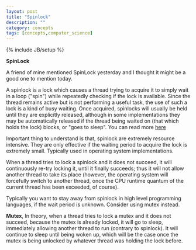 ```yaml
---
layout: post
title: "Spinlock"
description: ""
category: concepts
tags: [concepts,computer_science]
---
```

{% include JB/setup %}

**SpinLock**

A friend of mine mentioned SpinLock yesterday and I thought it might be a good one to mention today.

A spinlock is a lock which causes a thread trying to acquire it to simply wait in a loop ("spin")
while repeatedly checking if the lock is available. Since the thread remains active but is not performing a useful task,
the use of such a lock is a kind of busy waiting. Once acquired, spinlocks will usually be held until they are explicitly released,
although in some implementations they may be automatically released if the thread being waited on (that which holds the lock) blocks,
or "goes to sleep". You can read more [here](http://en.wikipedia.org/wiki/Spinlock)

Important thing to understand is that, spinlock are extremely resource intensive. They are only effective if the waiting period to acquire
the lock is extremely small. Typically used in operating system implementations.

When a thread tries to lock a spinlock and it does not succeed, it will continuously re-try locking it, until it finally succeeds;
thus it will not allow another thread to take its place (however, the operating system will forcefully switch to another thread,
once the CPU runtime quantum of the current thread has been exceeded, of course).

Typically you want to stay away from spinlock in high level programming languages, if the wait period is unknown.
Consider using mutex instead.

**Mutex**, In theory, when a thread tries to lock a mutex and it does not succeed, because the mutex is already locked,
it will go to sleep, immediately allowing another thread to run (contrary to spinlock). It will continue to sleep until being woken up,
which will be the case once the mutex is being unlocked by whatever thread was holding the lock before.


